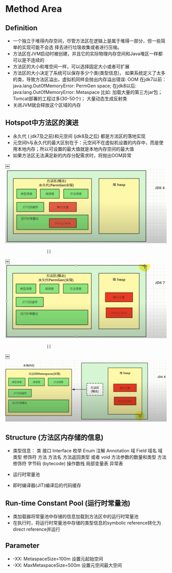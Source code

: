 # Method Area


## Definition

* 一个独立于堆得内存空间，尽管方法区在逻辑上是属于堆得一部分，但一些简单的实现可能不会选
择去进行垃圾收集或者进行压缩。
* 方法区在JVM启动时被创建，并且它的实际物理内存空间和Java堆区一样都可以是不连续的
* 方法区的大小和堆空间一样，可以选择固定大小或者可扩展
* 方法区的大小决定了系统可以保存多少个类(类型信息)， 如果系统定义了太多的类，导致方法区溢出，虚拟机同样会抛出内存溢出错误: OOM
在jdk7以前：java.lang.OutOfMemoryError: PermGen space; 在jdk8以后: java:lang.OutOfMemoryError: Metaspace
比如: 加载大量的第三方jar包； Tomcat部署的工程过多(30-50个)； 大量动态生成反射类
* 关闭JVM就会释放这个区域的内存




## Hotspot中方法区的演进

* 永久代 ( jdk7及之前)和元空间 (jdk8及之后) 都是方法区的落地实现
* 元空间h与永久代的最大区别在于：元空间不在虚拟机设置的内存中，而是使用本地内存；所以可设置的最大值就是本地内存空间的最大值
* 如果方法区无法满足新的内存分配需求时，将抛出OOM异常


￼![jdk6_methodArea](../../imageDir/jdk6_methodArea.png)

                      ||
                      
￼![jdk7_methodArea](../../imageDir/jdk7_methodArea.png)
                        
                      ||

￼![jdk8_methodArea](../../imageDir/jdk8_methodArea.png)




## Structure (方法区内存储的信息)

* 类型信息：
    类 
    接口 Interface
    枚举 Enum
    注解 Annotation
    域 Field
        域名
        域类型
        修饰符
    方法
        方法名
        方法返回类型 或者 void
        方法参数的数量和类型
        方法修饰符
        字节码 (bytecode)
        操作数栈
        局部变量表
        异常表
    
* 运行时常量池
* 即时编译器(JIT)编译后的代码缓存





## Run-time Constant Pool (运行时常量池)

* 类加载器将常量池中存储的信息加载到方法区中的运行时常量池
* 在执行时，将运行时常量池中存储的类型信息的symbolic reference转化为direct reference并运行





## Parameter

* -XX: MetaspaceSize=100m     设置元起始空间
* -XX: MaxMetaspaceSize=500m        设置元空间最大空间



